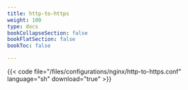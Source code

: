 ```yaml
---
title: http-to-https
weight: 100
type: docs
bookCollapseSection: false
bookFlatSection: false
bookToc: false

---
```


{{< code file="/files/configurations/nginx/http-to-https.conf" language="sh" download="true" >}}
